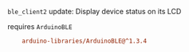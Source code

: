 `ble_client2` update: Display device status on its LCD

requires `ArduinoBLE`

```platformio.ini
	arduino-libraries/ArduinoBLE@^1.3.4
```

